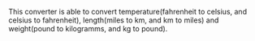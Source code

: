 This converter is able to convert temperature(fahrenheit to celsius, and celsius to fahrenheit), length(miles to km, and km to miles) and weight(pound to kilogramms, and kg to pound).
